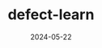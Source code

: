 ---
title: defect-learn
summary: ⚛️Deep learning point defects in two-dimensional materials. [🔒private]
tags:
  - ML
  - features
date: 2024-05-22
external_link: https://github.com/jiadongdan/defect-learn
---